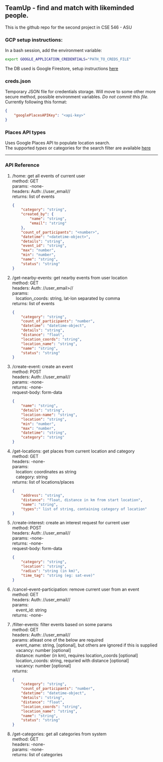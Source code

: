 ## TeamUp - find and match with likeminded people. 

This is the github repo for the second project in CSE 546 - ASU

### GCP setup instructions:
In a bash session, add the environment variable:
```sh
export GOOGLE_APPLICATION_CREDENTIALS="PATH_TO_CREDS_FILE"
```

The DB used is Google Firestore, setup instructions [here](https://cloud.google.com/firestore/docs/quickstart-servers)

### creds.json
Temporary JSON file for credentials storage. Will move to some other more secure method, possible environment variables. *Do not commit this file.*  
Currently following this format:
```json
{
    "googlePlacesAPIKey": "<api-key>"
}
```

### Places API types
Uses Google Places API to populate location search.  
The supported *types* or categories for the search filter are available [here](https://developers.google.com/places/supported_types)

***

### API Reference
1. /home: get all events of current user  
    method: GET  
    params: -none-  
    headers: Auth: //user_email//  
    returns: list of events  
    ```json
    {  
        "category": "string",
        "created_by": {
            "name": "string",
            "email": "string"
        },
        "count_of_participants": "<number>",
        "datetime": "<datetime-object>",
        "details": "string",
        "event_id": "string",
        "max": "number",
        "min": "number",
        "name": "string",
        "status": "string"
    }  
    ```

1. /get-nearby-events: get nearby events from user location  
    method: GET  
    headers: Auth: //user_email>//  
    params:  
&nbsp;&nbsp; location_coords: string, lat-lon separated by comma  
    returns: list of events  
    ```json
    {
        "category": "string",
        "count_of_participants": "number",
        "datetime": "datetime-object",
        "details": "string",
        "distance": "float",
        "location_coords": "string",
        "location_name": "string",
        "name": "string",
        "status": "string"
    }  
    ```

1. /create-event: create an event  
    method: POST  
    headers: Auth: //user_email//  
    params: -none-  
    returns: -none-  
    request-body: form-data  
    ```json
    {  
        "name": "string",
        "details": "string",
        "location-name": "string",
        "location": "string",
        "min": "number",
        "max": "number",
        "datetime": "string",
        "category": "string"
    }
    ```

1. /get-locations: get places from current location and category  
    method: GET  
    headers: -none-  
    params:  
&nbsp;&nbsp; location: coordinates as string  
&nbsp;&nbsp; category: string  
    returns: list of locations/places  
    ```json
    {  
        "address": "string",
        "distance": "float, distance in km from start location",
        "name": "string",
        "types":" list of string, containing category of location"
    }
    ```

1. /create-interest: create an interest request for current user  
    method: POST  
    headers: Auth: //user_email//  
    params: -none-  
    returns: -none-  
    request-body: form-data  
    ```json
    {  
        "category": "string",
        "location": "string",
        "radius": "string (in km)",
        "time_tag": "string (eg: sat-eve)"
    }
    ```

1. /cancel-event-participation: remove current user from an event  
    method: GET  
    headers: Auth: //user_email//  
    params:  
&nbsp;&nbsp; event_id: string  
    returns: -none-  

1. /filter-events: filter events based on some params  
    method: GET  
    headers: Auth: //user_email//  
    params: atleast one of the below are required  
&nbsp;&nbsp; event_name: string, [optional], but others are ignored if this is supplied   
&nbsp;&nbsp; vacancy: number [optional]  
&nbsp;&nbsp; distance: number (in km), requires location_coords [optional]  
&nbsp;&nbsp; location_coords: string, requried with distance [optional]  
&nbsp;&nbsp; vacancy: number [optional]  
    returns: 
    ```json
    {
        "category": "string",
        "count_of_participants": "number",
        "datetime": "datetime-object",
        "details": "string",
        "distance": "float",
        "location_coords": "string",
        "location_name": "string",
        "name": "string",
        "status": "string"
    }  
    ```

1. /get-categories: get all categories from system  
    method: GET  
    headers: -none-  
    params: -none-  
    returns: list of categories  